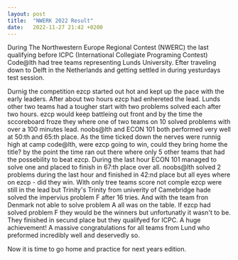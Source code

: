```yaml
---
layout: post
title:  "NWERK 2022 Result"
date:   2022-11-27 21:42 +0200
---
```


During The Northwestern Europe Regional Contest (NWERC) the last qualifying before ICPC (International Collegiate Programing Contest) Code@lth had tree teams representing Lunds University. Efter traveling down to Delft in the Netherlands and getting settled in during yesturdays test session. 

Durnig the competition ezcp started out hot and kept up the pace with the early leaders. After about two hours ezcp had enhereted the lead. Lunds other two teams had a tougher start with two problems solved each after two hours. ezcp would keep battleing out front and by the time the sccoreboard froze they where one of two teams on 10 solved problems with over a 100 minutes lead. noobs@lth and ECON 101 both performed very well at 50:th and 65:th place. As the time ticked down the nerves were runnig high at camp code@lth, were ezcp going to win, could they bring home the title? by the point the time ran out there where only 5 other teams that had the possebility to beat ezcp. During the last hour ECON 101 managed to solve one and placed to finish in 67:th place over all. noobs@lth solved 2 problems during the last hour and finished in 42:nd place but all eyes where on ezcp - did they win. With only tree teams score not comple ezcp were still in the lead but Trinity's Trinity from univerity of Camebridge hade solved the impervius problem F after 16 tries. And with the team fron Denmark not able to solve problem A all was on the table. If ezcp had solved problem F they would be the winners but unfortunatly it wasn't to be. They finished in secund place but they qualifyed for ICPC. A huge achievement! A massive congratulations for all teams from Lund who preformed incredibly well and deservedly so.

Now it is time to go home and practice for next years edition.  